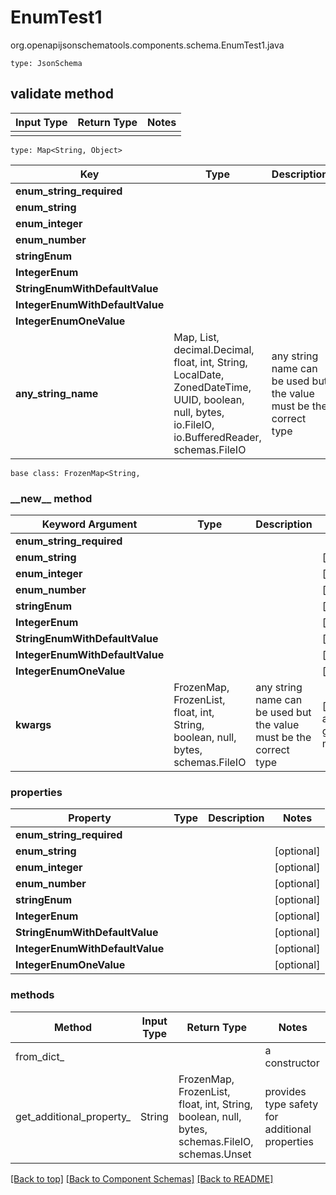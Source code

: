 # EnumTest1
org.openapijsonschematools.components.schema.EnumTest1.java
```
type: JsonSchema
```

## validate method
Input Type | Return Type | Notes
------------ | ------------- | -------------
 |  |

```
type: Map<String, Object>
```
Key | Type |  Description | Notes
------------ | ------------- | ------------- | -------------
**enum_string_required** |  |  |
**enum_string** |  |  | [optional]
**enum_integer** |  |  | [optional]
**enum_number** |  |  | [optional]
**stringEnum** |  |  | [optional]
**IntegerEnum** |  |  | [optional]
**StringEnumWithDefaultValue** |  |  | [optional]
**IntegerEnumWithDefaultValue** |  |  | [optional]
**IntegerEnumOneValue** |  |  | [optional]
**any_string_name** | Map, List, decimal.Decimal, float, int, String, LocalDate, ZonedDateTime, UUID, boolean, null, bytes, io.FileIO, io.BufferedReader, schemas.FileIO | any string name can be used but the value must be the correct type | [optional]

```
base class: FrozenMap<String, 
```
### &lowbar;&lowbar;new&lowbar;&lowbar; method
Keyword Argument | Type | Description | Notes
---------------- | ---- | ----------- | -----
**enum_string_required** |  |  |
**enum_string** |  |  | [optional]
**enum_integer** |  |  | [optional]
**enum_number** |  |  | [optional]
**stringEnum** |  |  | [optional]
**IntegerEnum** |  |  | [optional]
**StringEnumWithDefaultValue** |  |  | [optional]
**IntegerEnumWithDefaultValue** |  |  | [optional]
**IntegerEnumOneValue** |  |  | [optional]
**kwargs** | FrozenMap, FrozenList, float, int, String, boolean, null, bytes, schemas.FileIO | any string name can be used but the value must be the correct type | [optional] typed value is accessed with the get_additional_property_ method

### properties
Property | Type | Description | Notes
-------- | ---- | ----------- | -----
**enum_string_required** |  |  |
**enum_string** |  |  | [optional]
**enum_integer** |  |  | [optional]
**enum_number** |  |  | [optional]
**stringEnum** |  |  | [optional]
**IntegerEnum** |  |  | [optional]
**StringEnumWithDefaultValue** |  |  | [optional]
**IntegerEnumWithDefaultValue** |  |  | [optional]
**IntegerEnumOneValue** |  |  | [optional]

### methods
Method | Input Type | Return Type | Notes
------ | ---------- | ----------- | ------
from_dict_ |  |  | a constructor
get_additional_property_ | String | FrozenMap, FrozenList, float, int, String, boolean, null, bytes, schemas.FileIO, schemas.Unset | provides type safety for additional properties

[[Back to top]](#top) [[Back to Component Schemas]](../../../README.md#Component-Schemas) [[Back to README]](../../../README.md)
